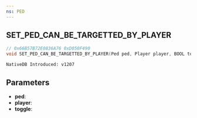 ```yaml
---
ns: PED
---
```

## SET_PED_CAN_BE_TARGETTED_BY_PLAYER

```c
// 0x66B57B72E0836A76 0xD050F490
void SET_PED_CAN_BE_TARGETTED_BY_PLAYER(Ped ped, Player player, BOOL toggle);
```

```
NativeDB Introduced: v1207
```

## Parameters
* **ped**:
* **player**:
* **toggle**:
